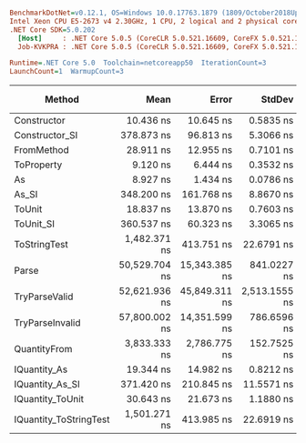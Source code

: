 ``` ini

BenchmarkDotNet=v0.12.1, OS=Windows 10.0.17763.1879 (1809/October2018Update/Redstone5)
Intel Xeon CPU E5-2673 v4 2.30GHz, 1 CPU, 2 logical and 2 physical cores
.NET Core SDK=5.0.202
  [Host]     : .NET Core 5.0.5 (CoreCLR 5.0.521.16609, CoreFX 5.0.521.16609), X64 RyuJIT
  Job-KVKPRA : .NET Core 5.0.5 (CoreCLR 5.0.521.16609, CoreFX 5.0.521.16609), X64 RyuJIT

Runtime=.NET Core 5.0  Toolchain=netcoreapp50  IterationCount=3  
LaunchCount=1  WarmupCount=3  

```
|                 Method |          Mean |         Error |        StdDev |  Gen 0 | Gen 1 | Gen 2 | Allocated |
|----------------------- |--------------:|--------------:|--------------:|-------:|------:|------:|----------:|
|            Constructor |     10.436 ns |     10.645 ns |     0.5835 ns |      - |     - |     - |         - |
|         Constructor_SI |    378.873 ns |     96.813 ns |     5.3066 ns | 0.0072 |     - |     - |     192 B |
|             FromMethod |     28.911 ns |     12.955 ns |     0.7101 ns |      - |     - |     - |         - |
|             ToProperty |      9.120 ns |      6.444 ns |     0.3532 ns |      - |     - |     - |         - |
|                     As |      8.927 ns |      1.434 ns |     0.0786 ns |      - |     - |     - |         - |
|                  As_SI |    348.200 ns |    161.768 ns |     8.8670 ns | 0.0072 |     - |     - |     192 B |
|                 ToUnit |     18.837 ns |     13.870 ns |     0.7603 ns |      - |     - |     - |         - |
|              ToUnit_SI |    360.537 ns |     60.323 ns |     3.3065 ns | 0.0072 |     - |     - |     192 B |
|           ToStringTest |  1,482.371 ns |    413.751 ns |    22.6791 ns | 0.0343 |     - |     - |     944 B |
|                  Parse | 50,529.704 ns | 15,343.385 ns |   841.0227 ns | 1.2207 |     - |     - |   33344 B |
|          TryParseValid | 52,621.936 ns | 45,849.311 ns | 2,513.1555 ns | 1.2207 |     - |     - |   33320 B |
|        TryParseInvalid | 57,800.002 ns | 14,351.599 ns |   786.6596 ns | 1.2207 |     - |     - |   32928 B |
|           QuantityFrom |  3,833.333 ns |  2,786.775 ns |   152.7525 ns |      - |     - |     - |      56 B |
|           IQuantity_As |     19.344 ns |     14.982 ns |     0.8212 ns | 0.0009 |     - |     - |      24 B |
|        IQuantity_As_SI |    371.420 ns |    210.845 ns |    11.5571 ns | 0.0072 |     - |     - |     192 B |
|       IQuantity_ToUnit |     30.643 ns |     21.673 ns |     1.1880 ns | 0.0021 |     - |     - |      56 B |
| IQuantity_ToStringTest |  1,501.271 ns |    413.985 ns |    22.6919 ns | 0.0343 |     - |     - |     944 B |
